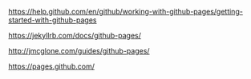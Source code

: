 https://help.github.com/en/github/working-with-github-pages/getting-started-with-github-pages

https://jekyllrb.com/docs/github-pages/

http://jmcglone.com/guides/github-pages/

https://pages.github.com/
